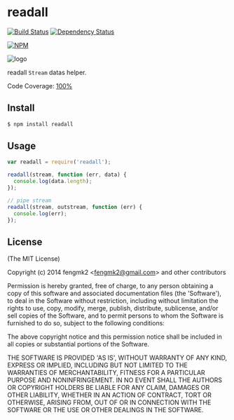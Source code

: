 readall
=======

[![Build Status](https://secure.travis-ci.org/fengmk2/readall.png)](http://travis-ci.org/fengmk2/readall) [![Dependency Status](https://gemnasium.com/fengmk2/readall.png)](https://gemnasium.com/fengmk2/readall)

[![NPM](https://nodei.co/npm/readall.png?downloads=true&stars=true)](https://nodei.co/npm/readall/)

![logo](https://raw.github.com/fengmk2/readall/master/logo.png)

readall `Stream` datas helper.

Code Coverage: [100%](http://qtestbucket.qiniudn.com/cov/html/readall/0.0.1/index.html)

## Install

```bash
$ npm install readall
```

## Usage

```js
var readall = require('readall');

readall(stream, function (err, data) {
  console.log(data.length);
});

// pipe stream
readall(stream, outstream, function (err) {
  console.log(err);
});
```

## License

(The MIT License)

Copyright (c) 2014 fengmk2 &lt;fengmk2@gmail.com&gt; and other contributors

Permission is hereby granted, free of charge, to any person obtaining
a copy of this software and associated documentation files (the
'Software'), to deal in the Software without restriction, including
without limitation the rights to use, copy, modify, merge, publish,
distribute, sublicense, and/or sell copies of the Software, and to
permit persons to whom the Software is furnished to do so, subject to
the following conditions:

The above copyright notice and this permission notice shall be
included in all copies or substantial portions of the Software.

THE SOFTWARE IS PROVIDED 'AS IS', WITHOUT WARRANTY OF ANY KIND,
EXPRESS OR IMPLIED, INCLUDING BUT NOT LIMITED TO THE WARRANTIES OF
MERCHANTABILITY, FITNESS FOR A PARTICULAR PURPOSE AND NONINFRINGEMENT.
IN NO EVENT SHALL THE AUTHORS OR COPYRIGHT HOLDERS BE LIABLE FOR ANY
CLAIM, DAMAGES OR OTHER LIABILITY, WHETHER IN AN ACTION OF CONTRACT,
TORT OR OTHERWISE, ARISING FROM, OUT OF OR IN CONNECTION WITH THE
SOFTWARE OR THE USE OR OTHER DEALINGS IN THE SOFTWARE.
